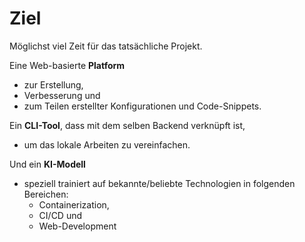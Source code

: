 # Ziel

Möglichst viel Zeit für das tatsächliche Projekt.

Eine Web-basierte **Platform**
* zur Erstellung,
* Verbesserung und
* zum Teilen erstellter Konfigurationen und Code-Snippets.  

Ein **CLI-Tool**, dass mit dem selben Backend verknüpft ist,
* um das lokale Arbeiten zu vereinfachen.  

Und ein **KI-Modell**
* speziell trainiert auf bekannte/beliebte Technologien in folgenden Bereichen:
  * Containerization,
  * CI/CD und
  * Web-Development
